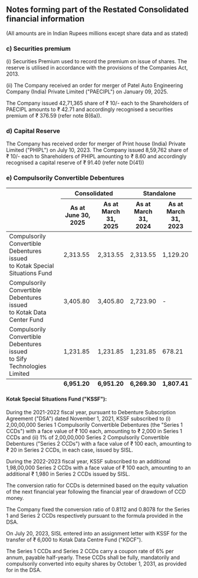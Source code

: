 ## Notes forming part of the Restated Consolidated financial information

(All amounts are in Indian Rupees millions except share data and as stated)

### c) Securities premium

(i) Securities Premium used to record the premium on issue of shares. The reserve is utilised in accordance with the provisions of the Companies Act, 2013.

(ii) The Company received an order for merger of Patel Auto Engineering Company (India) Private Limited ("PAECIPL") on January 09, 2025.

The Company issued 42,71,365 share of ₹ 10/- each to the Shareholders of PAECIPL amounts to ₹ 42.71 and accordingly recognised a securities premium of ₹ 376.59 (refer note B(6a)).

### d) Capital Reserve

The Company has received order for merger of Print house (India) Private Limited ("PHIPL") on July 10, 2023. The Company issued 8,59,762 share of ₹ 10/- each to Shareholders of PHIPL amounting to ₹ 8.60 and accordingly recognised a capital reserve of ₹ 91.40 (refer note D(41))

### e) Compulsorily Convertible Debentures

<table><thead><tr><th rowspan="2"></th><th colspan="2">Consolidated</th><th colspan="2">Standalone</th></tr><tr><th>As at<br>June 30, 2025</th><th>As at<br>March 31,<br>2025</th><th>As at<br>March 31,<br>2024</th><th>As at<br>March 31,<br>2023</th></tr></thead><tbody><tr><td>Compulsorily Convertible Debentures issued<br>to Kotak Special Situations Fund</td><td>2,313.55</td><td>2,313.55</td><td>2,313.55</td><td>1,129.20</td></tr><tr><td>Compulsorily Convertible Debentures issued<br>to Kotak Data Center Fund</td><td>3,405.80</td><td>3,405.80</td><td>2,723.90</td><td>-</td></tr><tr><td>Compulsorily Convertible Debentures issued<br>to Sify Technologies Limited</td><td>1,231.85</td><td>1,231.85</td><td>1,231.85</td><td>678.21</td></tr></tbody><tfoot><tr><td></td><td><strong>6,951.20</strong></td><td><strong>6,951.20</strong></td><td><strong>6,269.30</strong></td><td><strong>1,807.41</strong></td></tr></tfoot></table>

#### Kotak Special Situations Fund ("KSSF"):

During the 2021-2022 fiscal year, pursuant to Debenture Subscription Agreement ("DSA") dated November 1, 2021, KSSF subscribed to (i) 2,00,00,000 Series 1 Compulsorily Convertible Debentures (the "Series 1 CCDs") with a face value of ₹ 100 each, amounting to ₹ 2,000 in Series 1 CCDs and (ii) 1% of 2,00,00,000 Series 2 Compulsorily Convertible Debentures ("Series 2 CCDs") with a face value of ₹ 100 each, amounting to ₹ 20 in Series 2 CCDs, in each case, issued by SISL.

During the 2022-2023 fiscal year, KSSF subscribed to an additional 1,98,00,000 Series 2 CCDs with a face value of ₹ 100 each, amounting to an additional ₹ 1,980 in Series 2 CCDs issued by SISL.

The conversion ratio for CCDs is determined based on the equity valuation of the next financial year following the financial year of drawdown of CCD money.

The Company fixed the conversion ratio of 0.8112 and 0.8078 for the Series 1 and Series 2 CCDs respectively pursuant to the formula provided in the DSA.

On July 20, 2023, SISL entered into an assignment letter with KSSF for the transfer of ₹ 6,000 to Kotak Data Centre Fund ("KDCF").

The Series 1 CCDs and Series 2 CCDs carry a coupon rate of 6% per annum, payable half-yearly. These CCDs shall be fully, mandatorily and compulsorily converted into equity shares by October 1, 2031, as provided for in the DSA.